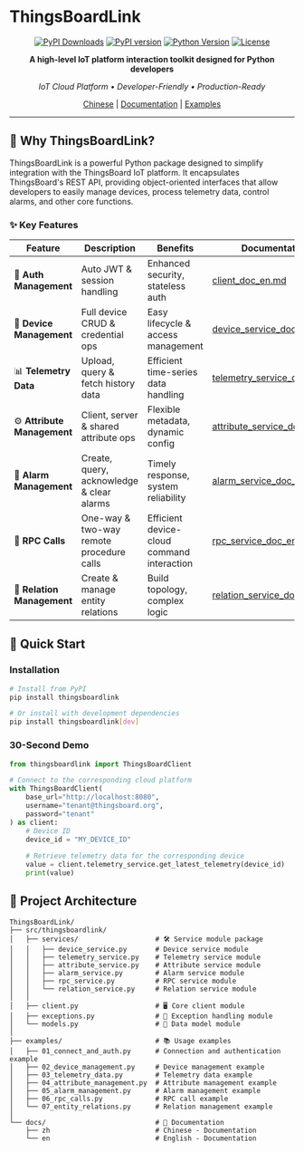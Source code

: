 # ThingsBoardLink

<div align="center">

[![PyPI Downloads](static.pepy.tech/badge/thingsboardlink)](pepy.tech/projects/thingsboardlink)
[![PyPI version](badge.fury.io/py/thingsboardlink.svg)](badge.fury.io/py/thingsboardlink)
[![Python Version](img.shields.io/pypi/pyversions/thingsboardlink.svg)](pypi.org/project/thingsboardlink/)
[![License](img.shields.io/badge/license-MIT-green.svg)](LICENSE)

**A high-level IoT platform interaction toolkit designed for Python developers**

*IoT Cloud Platform • Developer-Friendly • Production-Ready*

[Chinese](README-zh_CN.md) | [Documentation](docs/en) | [Examples](#examples)

</div>

---

## 🚀 Why ThingsBoardLink?

ThingsBoardLink is a powerful Python package designed to simplify integration with the ThingsBoard IoT platform. It encapsulates ThingsBoard's REST API, providing object-oriented interfaces that allow developers to easily manage devices, process telemetry data, control alarms, and other core functions.

### ✨ Key Features

| **Feature**                 | **Description**                           | **Benefits**                               | **Documentation**                                                       | **Examples**                                                      |
|-----------------------------|-------------------------------------------|--------------------------------------------|-------------------------------------------------------------------------|-------------------------------------------------------------------|
| 🔐 **Auth Management**      | Auto JWT & session handling               | Enhanced security, stateless auth          | [client_doc_en.md](docs/en/client_en.md)                                | [01_connect_and_auth.py](examples/01_connect_and_auth.py)         |
| 📱 **Device Management**    | Full device CRUD & credential ops         | Easy lifecycle & access management         | [device_service_doc_en.md](docs/en/services/device_service_en.md)       | [02_device_management.py](examples/02_device_management.py)       |
| 📊 **Telemetry Data**       | Upload, query & fetch history data        | Efficient time-series data handling        | [telemetry_service_doc_en.md](docs/en/services/telemetry_service_en.md) | [03_telemetry_data.py](examples/03_telemetry_data.py)             |
| ⚙️ **Attribute Management** | Client, server & shared attribute ops     | Flexible metadata, dynamic config          | [attribute_service_doc_en.md](docs/en/services/attribute_service_en.md) | [04_attribute_management.py](examples/04_attribute_management.py) |
| 🚨 **Alarm Management**     | Create, query, acknowledge & clear alarms | Timely response, system reliability        | [alarm_service_doc_en.md](docs/en/services/alarm_service_en.md)         | [05_alarm_management.py](examples/05_alarm_management.py)         |
| 🔄 **RPC Calls**            | One-way & two-way remote procedure calls  | Efficient device-cloud command interaction | [rpc_service_doc_en.md](docs/en/services/rpc_service_en.md)             | [06_rpc_calls.py](examples/06_rpc_calls.py)                       |
| 🔗 **Relation Management**  | Create & manage entity relations          | Build topology, complex logic              | [relation_service_doc_en.md](docs/en/services/relation_service_en.md)   | [07_entity_relations.py](examples/07_entity_relations.py)         |

## 🚀 Quick Start

### Installation

```bash
# Install from PyPI
pip install thingsboardlink

# Or install with development dependencies
pip install thingsboardlink[dev]
```

### 30-Second Demo
```python
from thingsboardlink import ThingsBoardClient

# Connect to the corresponding cloud platform
with ThingsBoardClient(
    base_url="http://localhost:8080",
    username="tenant@thingsboard.org",
    password="tenant"
) as client:
    # Device ID
    device_id = "MY_DEVICE_ID"
    
    # Retrieve telemetry data for the corresponding device
    value = client.telemetry_service.get_latest_telemetry(device_id)
    print(value)
```

## 📁 Project Architecture

```
ThingsBoardLink/
├── src/thingsboardlink/
│   ├── services/                   # 🛠️ Service module package
│   │   ├── device_service.py       # Device service module
│   │   ├── telemetry_service.py    # Telemetry service module
│   │   ├── attribute_service.py    # Attribute service module
│   │   ├── alarm_service.py        # Alarm service module
│   │   ├── rpc_service.py          # RPC service module
│   │   └── relation_service.py     # Relation service module
│   │
│   ├── client.py                   # 🖥️ Core client module
│   ├── exceptions.py               # 🔧 Exception handling module
│   └── models.py                   # 🚚 Data model module
│
├── examples/                       # 📚 Usage examples
│   ├── 01_connect_and_auth.py      # Connection and authentication example
│   ├── 02_device_management.py     # Device management example
│   ├── 03_telemetry_data.py        # Telemetry data example
│   ├── 04_attribute_management.py  # Attribute management example
│   ├── 05_alarm_management.py      # Alarm management example
│   ├── 06_rpc_calls.py             # RPC call example
│   └── 07_entity_relations.py      # Relation management example
│
└── docs/                           # 📜 Documentation
    ├── zh                          # Chinese - Documentation
    └── en                          # English - Documentation
```